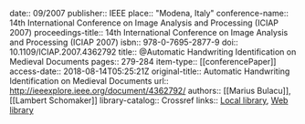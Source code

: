 date:: 09/2007
publisher:: IEEE
place:: "Modena, Italy"
conference-name:: 14th International Conference on Image Analysis and Processing (ICIAP 2007)
proceedings-title:: 14th International Conference on Image Analysis and Processing (ICIAP 2007)
isbn:: 978-0-7695-2877-9
doi:: 10.1109/ICIAP.2007.4362792
title:: @Automatic Handwriting Identification on Medieval Documents
pages:: 279-284
item-type:: [[conferencePaper]]
access-date:: 2018-08-14T05:25:21Z
original-title:: Automatic Handwriting Identification on Medieval Documents
url:: http://ieeexplore.ieee.org/document/4362792/
authors:: [[Marius Bulacu]], [[Lambert Schomaker]]
library-catalog:: Crossref
links:: [Local library](zotero://select/groups/2386895/items/SY2FTWB4), [Web library](https://www.zotero.org/groups/2386895/items/SY2FTWB4)
